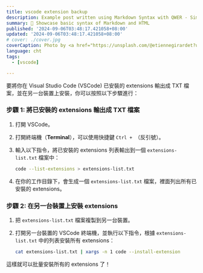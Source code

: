 ```yaml
---
title: vscode extension backup
description: Example post written using Markdown Syntax with QWER - Simply Awesome Blog Starter. Built using SvelteKit and Love.
summary: 📝 Showcase basic syntax of Markdown and HTML
published: '2024-09-06T03:48:17.421058+08:00'
updated: '2024-09-06T03:48:17.421058+08:00'
# cover: ./cover.jpg
coverCaption: Photo by <a href="https://unsplash.com/@etiennegirardet?utm_source=unsplash&utm_medium=referral&utm_content=creditCopyText">Etienne Girardet</a> on <a href="https://unsplash.com/s/photos/motivation?utm_source=unsplash&utm_medium=referral&utm_content=creditCopyText">Unsplash</a>
language: cht
tags:
  - [vscode]

---
```


要將你在 Visual Studio Code (VSCode) 已安裝的 extensions 輸出成 TXT 檔案，並在另一台裝置上安裝，你可以按照以下步驟進行：

### 步驟 1: 將已安裝的 extensions 輸出成 TXT 檔案
1. 打開 VSCode。
2. 打開終端機（**Terminal**），可以使用快捷鍵 `Ctrl + `（反引號）。
3. 輸入以下指令，將已安裝的 extensions 列表輸出到一個 `extensions-list.txt` 檔案中：

   ```bash
   code --list-extensions > extensions-list.txt
   ```

4. 在你的工作目錄下，會生成一個 `extensions-list.txt` 檔案，裡面列出所有已安裝的 extensions。

### 步驟 2: 在另一台裝置上安裝 extensions
1. 把 `extensions-list.txt` 檔案複製到另一台裝置。
2. 打開另一台裝置的 VSCode 終端機，並執行以下指令，根據 `extensions-list.txt` 中的列表安裝所有 extensions：

   ```bash
   cat extensions-list.txt | xargs -n 1 code --install-extension
   ```

這樣就可以批量安裝所有的 extensions 了！
